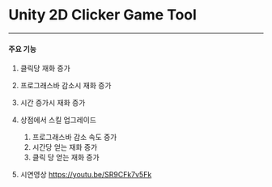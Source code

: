 # Unity 2D Clicker Game Tool 

***
#### 주요 기능
1. 클릭당 재화 증가

2. 프로그래스바 감소시 재화 증가

3. 시간 증가시 재화 증가

4. 상점에서 스킬 업그레이드
   1. 프로그래스바 감소 속도 증가
   2. 시간당 얻는 재화 증가
   3. 클릭 당 얻는 재화  증가
   
 5. 시연영상 https://youtu.be/SR9CFk7v5Fk
